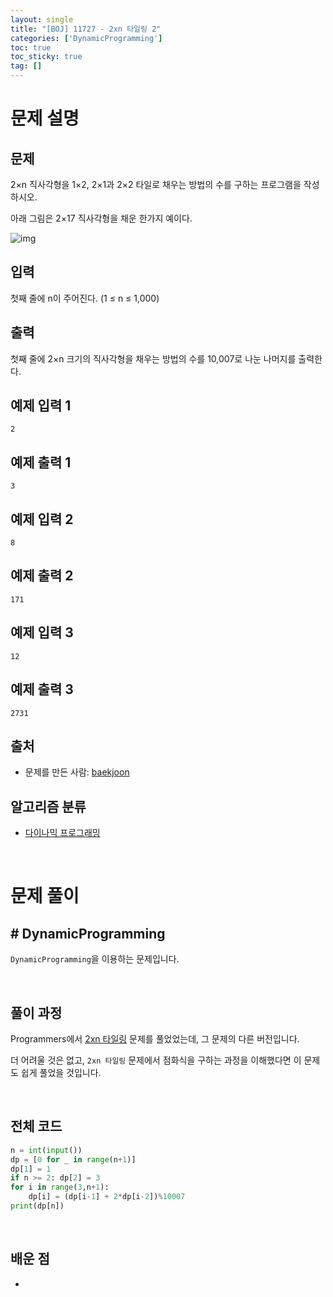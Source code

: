 ```yaml
---
layout: single
title: "[BOJ] 11727 - 2xn 타일링 2"
categories: ['DynamicProgramming']
toc: true
toc_sticky: true
tag: []
---
```


# 문제 설명

## 문제

2×n 직사각형을 1×2, 2×1과 2×2 타일로 채우는 방법의 수를 구하는 프로그램을 작성하시오.

아래 그림은 2×17 직사각형을 채운 한가지 예이다.

![img](https://www.acmicpc.net/upload/images/t2n2122.gif)

## 입력

첫째 줄에 n이 주어진다. (1 ≤ n ≤ 1,000)

## 출력

첫째 줄에 2×n 크기의 직사각형을 채우는 방법의 수를 10,007로 나눈 나머지를 출력한다.

## 예제 입력 1 

```
2
```

## 예제 출력 1 

```
3
```

## 예제 입력 2 

```
8
```

## 예제 출력 2 

```
171
```

## 예제 입력 3 

```
12
```

## 예제 출력 3 

```
2731
```

## 출처

- 문제를 만든 사람: [baekjoon](https://www.acmicpc.net/user/baekjoon)

## 알고리즘 분류

- [다이나믹 프로그래밍](https://www.acmicpc.net/problem/tag/25)

<br>

# 문제 풀이

## \# DynamicProgramming

`DynamicProgramming`을 이용하는 문제입니다. 

<br>

## 풀이 과정

Programmers에서 [2xn 타일링](https://wowo0709.github.io/algorithm/dynamicprogramming/Programmers-2-x-n-%ED%83%80%EC%9D%BC%EB%A7%81/) 문제를 풀었었는데, 그 문제의 다른 버전입니다. 

더 어려울 것은 없고, `2xn 타일링` 문제에서 점화식을 구하는 과정을 이해했다면 이 문제도 쉽게 풀었을 것입니다. 





<br>

## 전체 코드

```python
n = int(input())
dp = [0 for _ in range(n+1)]
dp[1] = 1
if n >= 2: dp[2] = 3
for i in range(3,n+1):
    dp[i] = (dp[i-1] + 2*dp[i-2])%10007
print(dp[n])
```





<br>

## 배운 점

* 















